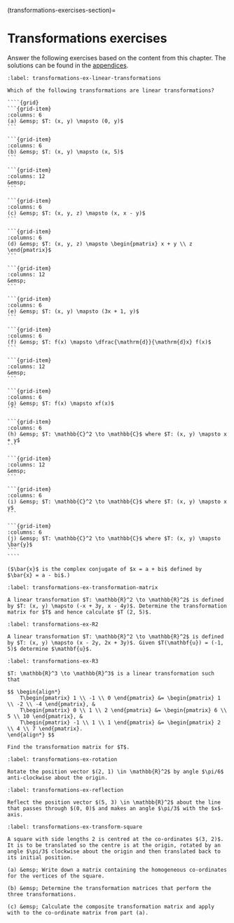 (transformations-exercises-section)=

# Transformations exercises

Answer the following exercises based on the content from this chapter. The solutions can be found in the [appendices](vector-spaces-exercises-solutions-section).

`````{exercise}
:label: transformations-ex-linear-transformations

Which of the following transformations are linear transformations?

````{grid}
```{grid-item}
:columns: 6
(a) &emsp; $T: (x, y) \mapsto (0, y)$
```

```{grid-item}
:columns: 6
(b) &emsp; $T: (x, y) \mapsto (x, 5)$
```

```{grid-item}
:columns: 12
&emsp;
```

```{grid-item}
:columns: 6
(c) &emsp; $T: (x, y, z) \mapsto (x, x - y)$
```

```{grid-item}
:columns: 6
(d) &emsp; $T: (x, y, z) \mapsto \begin{pmatrix} x + y \\ z \end{pmatrix}$
```

```{grid-item}
:columns: 12
&emsp;
```

```{grid-item}
:columns: 6
(e) &emsp; $T: (x, y) \mapsto (3x + 1, y)$
```

```{grid-item}
:columns: 6
(f) &emsp; $T: f(x) \mapsto \dfrac{\mathrm{d}}{\mathrm{d}x} f(x)$
```

```{grid-item}
:columns: 12
&emsp;
```

```{grid-item}
:columns: 6
(g) &emsp; $T: f(x) \mapsto xf(x)$
```

```{grid-item}
:columns: 6
(h) &emsp; $T: \mathbb{C}^2 \to \mathbb{C}$ where $T: (x, y) \mapsto x + y$
```

```{grid-item}
:columns: 12
&emsp;
```

```{grid-item}
:columns: 6
(i) &emsp; $T: \mathbb{C}^2 \to \mathbb{C}$ where $T: (x, y) \mapsto x y$
```

```{grid-item}
:columns: 6
(j) &emsp; $T: \mathbb{C}^2 \to \mathbb{C}$ where $T: (x, y) \mapsto \bar{y}$
```
````

($\bar{x}$ is the complex conjugate of $x = a + bi$ defined by $\bar{x} = a - bi$.)
`````

```{exercise}
:label: transformations-ex-transformation-matrix

A linear transformation $T: \mathbb{R}^2 \to \mathbb{R}^2$ is defined by $T: (x, y) \mapsto (-x + 3y, x - 4y)$. Determine the transformation matrix for $T$ and hence calculate $T (2, 5)$.
```

```{exercise}
:label: transformations-ex-R2

A linear transformation $T: \mathbb{R}^2 \to \mathbb{R}^2$ is defined by $T: (x, y) \mapsto (x - 2y, 2x + 3y)$. Given $T(\mathbf{u}) = (-1, 5)$ determine $\mathbf{u}$.
```

```{exercise}
:label: transformations-ex-R3

$T: \mathbb{R}^3 \to \mathbb{R}^3$ is a linear transformation such that

$$ \begin{align*}
    T\begin{pmatrix} 1 \\ -1 \\ 0 \end{pmatrix} &= \begin{pmatrix} 1 \\ -2 \\ -4 \end{pmatrix}, &
    T\begin{pmatrix} 0 \\ 1 \\ 2 \end{pmatrix} &= \begin{pmatrix} 6 \\ 5 \\ 10 \end{pmatrix}, &
    T\begin{pmatrix} -1 \\ 1 \\ 1 \end{pmatrix} &= \begin{pmatrix} 2 \\ 4 \\ 7 \end{pmatrix}.
\end{align*} $$

Find the transformation matrix for $T$.
```

```{exercise}
:label: transformations-ex-rotation

Rotate the position vector $(2, 1) \in \mathbb{R}^2$ by angle $\pi/6$ anti-clockwise about the origin.
```

```{exercise}
:label: transformations-ex-reflection

Reflect the position vector $(5, 3) \in \mathbb{R}^2$ about the line that passes through $(0, 0)$ and makes an angle $\pi/3$ with the $x$-axis.
```

```{exercise}
:label: transformations-ex-transform-square

A square with side lengths 2 is centred at the co-ordinates $(3, 2)$. It is to be translated so the centre is at the origin, rotated by an angle $\pi/3$ clockwise about the origin and then translated back to its initial position. 

(a) &emsp; Write down a matrix containing the homogeneous co-ordinates for the vertices of the square.

(b) &emsp; Determine the transformation matrices that perform the three transformations.

(c) &emsp; Calculate the composite transformation matrix and apply with to the co-ordinate matrix from part (a).
```
